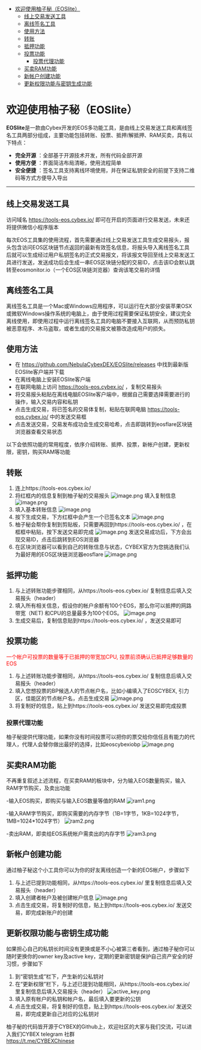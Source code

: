 - [欢迎使用柚子秘（EOSlite）](#%E6%AC%A2%E8%BF%8E%E4%BD%BF%E7%94%A8%E6%9F%9A%E5%AD%90%E7%A7%98%EF%BC%88eoslite%EF%BC%89)
    - [线上交易发送工具](#%E7%BA%BF%E4%B8%8A%E4%BA%A4%E6%98%93%E5%8F%91%E9%80%81%E5%B7%A5%E5%85%B7)
    - [离线签名工具](#%E7%A6%BB%E7%BA%BF%E7%AD%BE%E5%90%8D%E5%B7%A5%E5%85%B7)
    - [使用方法](#%E4%BD%BF%E7%94%A8%E6%96%B9%E6%B3%95)
    - [转账](#%E8%BD%AC%E8%B4%A6)
    - [抵押功能](#%E6%8A%B5%E6%8A%BC%E5%8A%9F%E8%83%BD)
    - [投票功能](#%E6%8A%95%E7%A5%A8%E5%8A%9F%E8%83%BD)
        - [投票代理功能](#%E6%8A%95%E7%A5%A8%E4%BB%A3%E7%90%86%E5%8A%9F%E8%83%BD)
    - [买卖RAM功能](#%E4%B9%B0%E5%8D%96ram%E5%8A%9F%E8%83%BD)
    - [新帐户创建功能](#%E6%96%B0%E5%B8%90%E6%88%B7%E5%88%9B%E5%BB%BA%E5%8A%9F%E8%83%BD)
    - [更新权限功能与密钥生成功能](#%E6%9B%B4%E6%96%B0%E6%9D%83%E9%99%90%E5%8A%9F%E8%83%BD%E4%B8%8E%E5%AF%86%E9%92%A5%E7%94%9F%E6%88%90%E5%8A%9F%E8%83%BD)

# 欢迎使用柚子秘（EOSlite）

**EOSlite**是一款由Cybex开发的EOS多功能工具，是由线上交易发送工具和离线签名工具两部分组成，主要功能包括转账、投票、抵押/解抵押、RAM买卖，具有以下特点：
 
- **完全开源** ：全部基于开源技术开发，所有代码全部开源
- **使用方便** ：界面简洁布局清晰，使用流程简单
- **安全便捷** ：签名工具支持离线环境使用，并在保证私钥安全的前提下支持二维码等方式方便导入导出

-------------------

## 线上交易发送工具

访问域名 https://tools-eos.cybex.io/ 即可在开启的页面进行交易发送，未来还将提供微信小程序版本

每次EOS工具集的使用流程，首先需要通过线上交易发送工具生成交易报头，报头包含访问EOS区块链节点返回的最新有效签名信息，将报头导入离线签名工具后就可以生成经过用户私钥签名的正式交易报文，将该报文导回至线上交易发送工具进行发送，发送成功后会生成一串EOS区块链分配的交易ID，点击该ID会默认跳转至eosmonitor.io（一个EOS区块链浏览器）查询该笔交易的详情

## 离线签名工具

离线签名工具是一个Mac或Windows应用程序，可以运行在大部分安装苹果OSX或微软Windows操作系统的电脑上，由于使用过程需要保证私钥安全，建议完全离线使用，即使用过程中运行离线签名工具的电脑不要接入互联网，从而预防私钥被恶意程序、木马盗取，或者生成的交易报文被篡改造成用户的损失。

## 使用方法
- 在 https://github.com/NebulaCybexDEX/EOSlite/releases 中找到最新版EOSlite客户端并下载
- 在离线电脑上安装EOSlite客户端
- 在联网电脑上访问 https://tools-eos.cybex.io/ ，复制交易报头
- 将交易报头粘贴在离线电脑EOSlite客户端中，根据自己需要选择需要进行的操作，输入交易内容和私钥
- 点击生成交易，将已签名的交易体复制，粘贴在联网电脑 https://tools-eos.cybex.io/ 中的发送交易框
- 点击发送交易，交易发布成功会生成交易哈希，点击即跳转到eosflare区块链浏览器查看交易状态

以下会依照功能的常用程度，依序介绍转账、抵押、投票，新帐户创建，更新权限，密钥，购买RAM等功能

## 转账

1.  连上https://tools-eos.cybex.io/
2.  将红框内的信息复制到柚子秘的交易报头
   ![image.png](https://s8.postimg.cc/j68bn4ezp/image.png)
   填入复制信息
   ![image.png](https://s8.postimg.cc/7wflrxhlh/image.png)
1. 填入基本转账信息
![image.png](https://s8.postimg.cc/oy8fu4z2d/image.png)
1. 按下生成交易，下方红框中会产生一个已签名文本
![image.png](https://s8.postimg.cc/5t56ks539/image.png)
1.  柚子秘会帮你复制到剪贴板，只需要再回到https://tools-eos.cybex.io/ ，在框框中粘贴，按下发送交易即完成
![image.png](https://s8.postimg.cc/lfwfxq3b9/image.png)
发送交易成功后，下方会出现交易ID，点击后跳转到EOS浏览器
1. 在区块浏览器可以看到自己的转账信息与状态，CYBEX官方为您挑选我们认为最好用的EOS区块链浏览器eosflare
![image.png](https://s8.postimg.cc/79gp2nd2d/image.png)

## 抵押功能

1. 与上述转账功能步骤相同，从https://tools-eos.cybex.io/ 复制信息后填入交易报头（header）
1. 填入所有相关信息，假设你的帐户余额有100个EOS，那么你可以抵押的网路带宽（NET) 和CPU的总量最多为100个EOS。
![image.png](https://s8.postimg.cc/809f87a85/image.png)
1. 生成交易后，复制信息贴到https://tools-eos.cybex.io/ ，发送交易即可

## 投票功能

<span style="color: red;"> 一个帐户可投票的数量等于已抵押的带宽加CPU, 投票前须确认已抵押足够数量的EOS </span>
1. 与上述转账功能步骤相同，从https://tools-eos.cybex.io/ 复制信息后填入交易报头（header）
2. 填入您想投票的BP候选人的节点帐户名，比如小编填入了EOSCYBEX, 引力区，佳能区的节点帐户名，点击生成交易
![image.png](https://s8.postimg.cc/42qqwycx1/image.png)
1. 将复制好的信息，贴上到https://tools-eos.cybex.io/ 发送交易即完成投票

### 投票代理功能
柚子秘提供代理功能，如果你没有时间投票可以把你的票交给你信任且有能力的代理人，代理人会替你做出最好的选择，比如eoscybexiobp
![image.png](https://s8.postimg.cc/cma4ub0kl/image.png)

## 买卖RAM功能
不再重复叙述上述流程，在买卖RAM的板块中，分为输入EOS数量购买，输入RAM字节购买，及卖出功能

-输入EOS购买，即购买与输入EOS数量等值的RAM
![ram1.png](https://s8.postimg.cc/y8p5bsh9x/ram1.png)

-输入RAM字节购买，即购买需要的内存字节（1B=1字节，1KB=1024字节，1MB=1024*1024字节）
![ram2.png](https://s8.postimg.cc/ee33pp4n9/ram2.png)

-卖出RAM，即卖给EOS系统帐户需卖出的内存字节
![ram3.png](https://s8.postimg.cc/prpn0e7at/ram3.png)

## 新帐户创建功能

通过柚子秘这个小工具你可以为你的好友离线创造一个新的EOS帐户，步骤如下
1. 与上述已提到功能相同，从https://tools-eos.cybex.io/ 里复制信息后填入交易报头（header）
1. 填入创建者帐户及被创建帐户信息
![image.png](https://s8.postimg.cc/prpn0jk79/image.png)
1. 点击生成交易，将复制好的信息，贴上到https://tools-eos.cybex.io/ 发送交易，即完成新账户的创建

## 更新权限功能与密钥生成功能

如果担心自己的私钥长时间没有更换或是不小心被第三者看到，通过柚子秘你可以随时更换你的owner key及active key，定期的更新密钥是保护自己资产安全的好习惯，步骤如下
1. 到“密钥生成”栏下，产生新的公私钥对
1. 在“更新权限”栏下，与上述已提到功能相同，从https://tools-eos.cybex.io/ 里复制信息后填入交易报头（header）
![active_key.png](https://s8.postimg.cc/nbntmm23p/active_key.png)
1. 填入原有帐户的私钥和帐户名，最后填入要更新的公钥
1. 点击生成交易，将复制好的信息，贴上到https://tools-eos.cybex.io/ 发送交易，即完成更新自己对应的公私钥对

柚子秘的代码皆开源于CYBEX的Github上，欢迎社区的大家与我们交流，可以进入我们CYBEX telegram 社群  
https://t.me/CYBEXChinese



